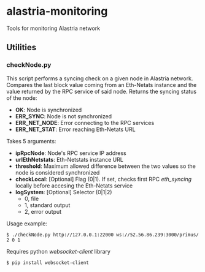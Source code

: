 # alastria-monitoring
Tools for monitoring Alastria network

## Utilities

### **checkNode.py**

This script performs a syncing check on a given node in Alastria network. Compares the last block value coming from an Eth-Netats instance and the value returned by the RPC service of said node. Returns the syncing status of the node:
- **OK**: Node is synchronized
- **ERR_SYNC**: Node is not synchronized
- **ERR_NET_NODE**: Error connecting to the RPC services
- **ERR_NET_STAT**: Error reaching Eth-Netats URL

Takes 5 arguments:
- **ipRpcNode**: Node's RPC service IP address
- **urlEthNetstats**: Eth-Netstats instance URL
- **threshold**: Maximum allowed difference between the two values so the node is considered synchronized
- **checkLocal**: [Optional] Flag (0|1). If set, checks first RPC *eth_syncing* locally before accesing the Eth-Netats service
- **logSystem**: [Optional] Selector (0|1|2)
	- 0, file
	- 1, standard output
	- 2, error output

Usage example:

`$ ./checkNode.py http://127.0.0.1:22000 ws://52.56.86.239:3000/primus/ 2 0 1`

Requires python _websocket-client_ library

`$ pip install websocket-client`
